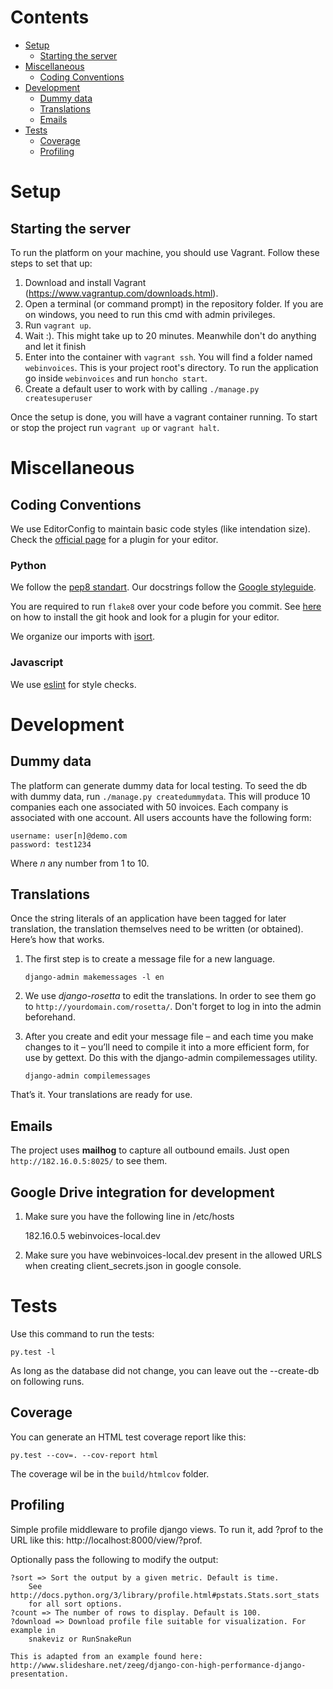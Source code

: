 Contents
========

* [Setup](#setup)
    * [Starting the server](#starting-the-server)
* [Miscellaneous](#miscellaneous)
    * [Coding Conventions](#coding-conventions)
* [Development](#daytoday)
    * [Dummy data](#dummy-data)
    * [Translations](#translations)
    * [Emails](#emails)
* [Tests](#tests)
    * [Coverage](#coverage)
    * [Profiling](#profiling)

Setup
=====

Starting the server
-------------------

To run the platform on your machine, you should use Vagrant. Follow these
steps to set that up:

1. Download and install Vagrant (https://www.vagrantup.com/downloads.html).
2. Open a terminal (or command prompt) in the repository folder. If you
are on windows, you need to run this cmd with admin privileges.
4. Run `vagrant up`.
5. Wait :). This might take up to 20 minutes. Meanwhile don't do anything
and let it finish
6. Enter into the container with `vagrant ssh`. You will find a folder named `webinvoices`. This is your project root's 
directory. To run the application go inside `webinvoices` and run `honcho start`.
7. Create a default user to work with by calling `./manage.py createsuperuser`

Once the setup is done, you will have a vagrant container running. To
start or stop the project run `vagrant up` or `vagrant halt`.

Miscellaneous
=============

Coding Conventions
------------------
We use EditorConfig to maintain basic code styles (like intendation size).
Check the [official page](http://editorconfig.org/#download) for a plugin for
your editor.

### Python
We follow the [pep8 standart](https://www.python.org/dev/peps/pep-0008/).
Our docstrings follow the [Google styleguide](https://google.github.io/styleguide/pyguide.html#Comments).

You are required to run `flake8` over your code before you commit. See [here](https://flake8.readthedocs.org/en/latest/vcs.html) on how to install the git
hook and look for a plugin for your editor.

We organize our imports with [isort](https://github.com/timothycrosley/isort).

### Javascript
We use [eslint](http://eslint.org/) for style checks.



Development
===========

Dummy data
----------
The platform can generate dummy data for local testing. To seed the db with
dummy data, run `./manage.py createdummydata`. This will produce 10 companies each one associated with 50 invoices. Each company is associated with one account. All users accounts have the following form:

    username: user[n]@demo.com
    password: test1234

Where *n* any number from 1 to 10. 

Translations
------------

Once the string literals of an application have been tagged for later translation, the translation themselves need to be written (or obtained). Here’s how that works.

1. The first step is to create a message file for a new language.

    `django-admin makemessages -l en`
    
2. We use *django-rosetta* to edit the translations. In order to see them go to ``http://yourdomain.com/rosetta/``. Don't forget to log in into the admin beforehand.
    
3. After you create and edit your message file – and each time you make changes to it – you’ll need to compile it into a more efficient form, for use by gettext. Do this with the django-admin compilemessages utility.
    
    `django-admin compilemessages`
    
That’s it. Your translations are ready for use.

Emails
-----
The project uses **mailhog** to capture all outbound emails. Just open `http://182.16.0.5:8025/` to see them.


Google Drive integration for development
----------------------------------------

1. Make sure you have the following line in /etc/hosts

    182.16.0.5 webinvoices-local.dev

2. Make sure you have webinvoices-local.dev present in the allowed URLS when creating client_secrets.json in google console.

Tests
=====
Use this command to run the tests:
```
py.test -l
```
As long as the database did not change, you can leave out the --create-db on
following runs.


Coverage
--------
You can generate an HTML test coverage report like this:
```
py.test --cov=. --cov-report html
```
The coverage wil be in the `build/htmlcov` folder.

Profiling
---------
Simple profile middleware to profile django views. To run it, add ?prof to
the URL like this: http://localhost:8000/view/?prof.

Optionally pass the following to modify the output:

    ?sort => Sort the output by a given metric. Default is time.
        See http://docs.python.org/3/library/profile.html#pstats.Stats.sort_stats
        for all sort options.
    ?count => The number of rows to display. Default is 100.
    ?download => Download profile file suitable for visualization. For example in
        snakeviz or RunSnakeRun

    This is adapted from an example found here:
    http://www.slideshare.net/zeeg/django-con-high-performance-django-presentation.
